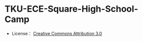 # TKU-ECE-Square-High-School-Camp
- License： [Creative Commons Attribution 3.0](http://creativecommons.org/licenses/by/3.0)
